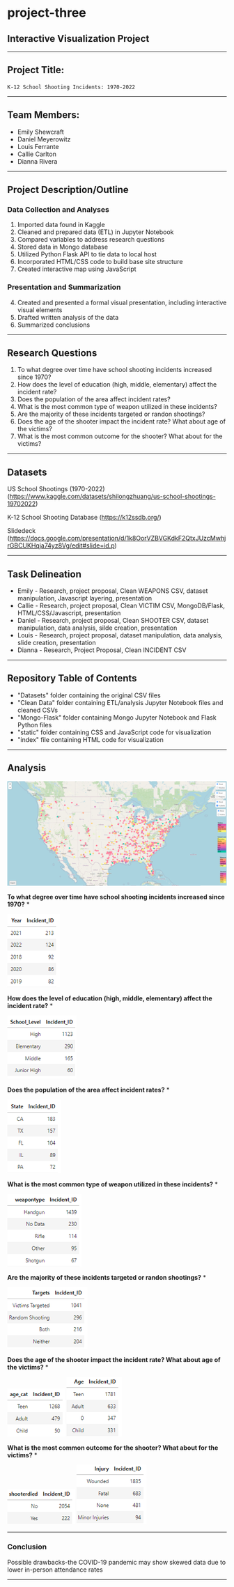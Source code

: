 # project-three
## Interactive Visualization Project
-------------------------------------------------------------------------------

## Project Title:
    K-12 School Shooting Incidents: 1970-2022
-------------------------------------------------------------------------------

## Team Members:
* Emily Shewcraft
* Daniel Meyerowitz
* Louis Ferrante
* Callie Carlton
* Dianna Rivera

-------------------------------------------------------------------------------

## Project Description/Outline
### Data Collection and Analyses
1. Imported data found in Kaggle
2. Cleaned and prepared data (ETL) in Jupyter Notebook
3. Compared variables to address research questions
4. Stored data in Mongo database
5. Utilized Python Flask API to tie data to local host
6. Incorporated HTML/CSS code to build base site structure
7. Created interactive map using JavaScript

### Presentation and Summarization 
4. Created and presented a formal visual presentation, including interactive visual elements
5. Drafted written analysis of the data
6. Summarized conclusions

-------------------------------------------------------------------------------

## Research Questions
1. To what degree over time have school shooting incidents increased since 1970?
2. How does the level of education (high, middle, elementary) affect the incident rate?
3. Does the population of the area affect incident rates?
4. What is the most common type of weapon utilized in these incidents?
5. Are the majority of these incidents targeted or randon shootings?
6. Does the age of the shooter impact the incident rate? What about age of the victims?
7. What is the most common outcome for the shooter? What about for the victims?

-------------------------------------------------------------------------------

## Datasets
US School Shootings (1970-2022)
(https://www.kaggle.com/datasets/shilongzhuang/us-school-shootings-19702022)

K-12 School Shooting Database
(https://k12ssdb.org/)

Slidedeck
(https://docs.google.com/presentation/d/1k8OorVZBVGKdkF2QtxJUzcMwhjrGBCUKHqja74yz8Vg/edit#slide=id.p)

-------------------------------------------------------------------------------

## Task Delineation
* Emily - Research, project proposal, Clean WEAPONS CSV, dataset manipulation, Javascript layering, presentation
* Callie - Research, project proposal, Clean VICTIM CSV, MongoDB/Flask, HTML/CSS/Javascript, presentation
* Daniel - Research, project proposal, Clean SHOOTER CSV, dataset manipulation, data analysis, silde creation, presentation
* Louis - Research, project proposal, dataset manipulation, data analysis, slide creation, presentation
* Dianna - Research, Project Proposal, Clean INCIDENT CSV

-------------------------------------------------------------------------------

## Repository Table of Contents
* "Datasets" folder containing the original CSV files
* "Clean Data" folder containing ETL/analysis Jupyter Notebook files and cleaned CSVs
* "Mongo-Flask" folder containing Mongo Jupyter Notebook and Flask Python files
* "static" folder containing CSS and JavaScript code for visualization
* "index" file containing HTML code for visualization 

-------------------------------------------------------------------------------

## Analysis

![map](Images/map.PNG)


**To what degree over time have school shooting incidents increased since 1970?**
* 

![year_descending](Images/year.PNG)



**How does the level of education (high, middle, elementary) affect the incident rate?**
* 

![school_level](Images/school_level.PNG)



**Does the population of the area affect incident rates?**
* 

![states](Images/states.PNG)



**What is the most common type of weapon utilized in these incidents?**
* 

![weapon](Images/weapon.PNG)



**Are the majority of these incidents targeted or randon shootings?**
* 

![targets](Images/targets.PNG)



**Does the age of the shooter impact the incident rate? What about age of the victims?**
* 

![shooter_age](Images/shooter_age.PNG)
![victim_age](Images/victim_age.PNG)



**What is the most common outcome for the shooter? What about for the victims?**
*

![shooter_outcome](Images/shooter_outcome.PNG)
![victim_outcome](Images/victim_outcome.PNG)


-------------------------------------------------------------------------------

### Conclusion

Possible drawbacks-the COVID-19 pandemic may show skewed data due to lower in-person attendance rates 

-------------------------------------------------------------------------------
